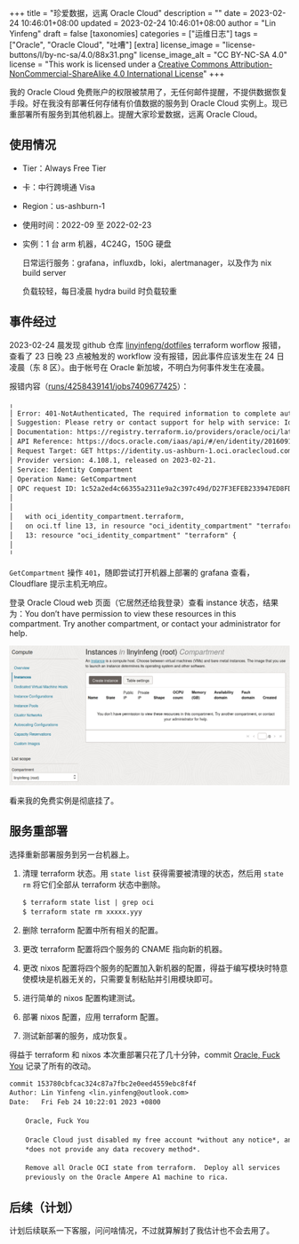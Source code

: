 +++
title = "珍爱数据，远离 Oracle Cloud"
description = ""
date = 2023-02-24 10:46:01+08:00
updated = 2023-02-24 10:46:01+08:00
author = "Lin Yinfeng"
draft = false
[taxonomies]
categories = ["运维日志"]
tags = ["Oracle", "Oracle Cloud", "吐嘈"]
[extra]
license_image = "license-buttons/l/by-nc-sa/4.0/88x31.png"
license_image_alt = "CC BY-NC-SA 4.0"
license = "This work is licensed under a [Creative Commons Attribution-NonCommercial-ShareAlike 4.0 International License](http://creativecommons.org/licenses/by-nc-sa/4.0/)"
+++

我的 Oracle Cloud 免费账户的权限被禁用了，无任何邮件提醒，不提供数据恢复手段。好在我没有部署任何存储有价值数据的服务到 Oracle Cloud 实例上。现已重部署所有服务到其他机器上。提醒大家珍爱数据，远离 Oracle Cloud。

<!-- more -->

## 使用情况

* Tier：Always Free Tier
* 卡：中行跨境通 Visa
* Region：us-ashburn-1
* 使用时间：2022-09 至 2022-02-23
* 实例：1 台 arm 机器，4C24G，150G 硬盘

  日常运行服务：grafana，influxdb，loki，alertmanager，以及作为 nix build server

  负载较轻，每日凌晨 hydra build 时负载较重

## 事件经过

2023-02-24 晨发现 github 仓库 [linyinfeng/dotfiles](https://github.com/linyinfeng/dotfiles) terraform worflow 报错，查看了 23 日晚 23 点被触发的 workflow 没有报错，因此事件应该发生在 24 日凌晨（东 8 区）。由于帐号在 Oracle 新加坡，不明白为何事件发生在凌晨。

报错内容（[runs/4258439141/jobs7409677425](https://github.com/linyinfeng/dotfiles/actions/runs/4258439141/jobs/7409677425)）：

```txt
╷
│ Error: 401-NotAuthenticated, The required information to complete authentication was not provided or was incorrect.
│ Suggestion: Please retry or contact support for help with service: Identity Compartment
│ Documentation: https://registry.terraform.io/providers/oracle/oci/latest/docs/resources/identity_compartment
│ API Reference: https://docs.oracle.com/iaas/api/#/en/identity/20160918/Compartment/GetCompartment
│ Request Target: GET https://identity.us-ashburn-1.oci.oraclecloud.com/20160918/compartments/ocid1.compartment.oc1..aaaaaaaaikp5stvcw3ynsrbxkermuo4uz7atqo2nmmkn6mh4gnmc3ouokssa
│ Provider version: 4.108.1, released on 2023-02-21.
│ Service: Identity Compartment
│ Operation Name: GetCompartment
│ OPC request ID: 1c52a2ed4c66355a2311e9a2c397c49d/D27F3EFEB233947ED8FDBBDB2776B59E/B75CC5B022B3B7A000DEFF6347E1ABC1
│
│
│   with oci_identity_compartment.terraform,
│   on oci.tf line 13, in resource "oci_identity_compartment" "terraform":
│   13: resource "oci_identity_compartment" "terraform" {
│
╵
```

`GetCompartment` 操作 `401`，随即尝试打开机器上部署的 grafana 查看，Cloudflare 提示主机无响应。

登录 Oracle Cloud web 页面（它居然还给我登录）查看 instance 状态，结果为：You don’t have permission to view these resources in this compartment. Try another compartment, or contact your administrator for help.

![Instances page says: You don’t have permission to view these resources in this compartment. Try another compartment, or contact your administrator for help.](instances-page.png)

看来我的免费实例是彻底挂了。

## 服务重部署

选择重新部署服务到另一台机器上。

1. 清理 terraform 状态。用 `state list` 获得需要被清理的状态，然后用 `state rm` 将它们全部从 terraform 状态中删除。

    ```txt
    $ terraform state list | grep oci
    $ terraform state rm xxxxx.yyy
    ```

2. 删除 terraform 配置中所有相关的配置。
3. 更改 terraform 配置将四个服务的 CNAME 指向新的机器。
4. 更改 nixos 配置将四个服务的配置加入新机器的配置，得益于编写模块时特意使模块是机器无关的，只需要复制粘贴并引用模块即可。
5. 进行简单的 nixos 配置构建测试。
6. 部署 nixos 配置，应用 terraform 配置。
7. 测试新部署的服务，成功恢复。

得益于 terraform 和 nixos 本次重部署只花了几十分钟，commit [Oracle, Fuck You](https://github.com/linyinfeng/dotfiles/commit/153780cbfcac324c87a7fbc2e0eed4559ebc8f4f) 记录了所有的改动。

```txt
commit 153780cbfcac324c87a7fbc2e0eed4559ebc8f4f
Author: Lin Yinfeng <lin.yinfeng@outlook.com>
Date:   Fri Feb 24 10:22:01 2023 +0800

    Oracle, Fuck You

    Oracle Cloud just disabled my free account *without any notice*, and
    *does not provide any data recovery method*.

    Remove all Oracle OCI state from terraform.  Deploy all services
    previously on the Oracle Ampere A1 machine to rica.
```

## 后续（计划）

计划后续联系一下客服，问问啥情况，不过就算解封了我估计也不会去用了。
